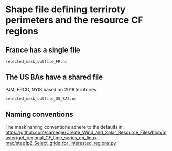 # Shape file defining terriroty perimeters and the resource CF regions

## France has a single file

`selected_mask_outfile_FR.nc`

## The US BAs have a shared file

PJM, ERCO, NYIS based on 2018 territories.

`selected_mask_outfile_US_BAS.nc`

## Naming conventions

The mask naming conventions adhere to the defaults in: https://github.com/carnegie/Create_Wind_and_Solar_Resource_Files/blob/master/get_regional_CF_time_series_on_linux-mac/step1p2_Select_grids_for_interested_regions.py

